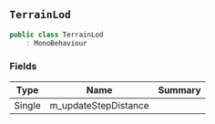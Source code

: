 ## `TerrainLod`

```csharp
public class TerrainLod
    : MonoBehaviour
```

### Fields

| Type | Name | Summary | 
| --- | --- | --- | 
| Single | m_updateStepDistance |  | 


